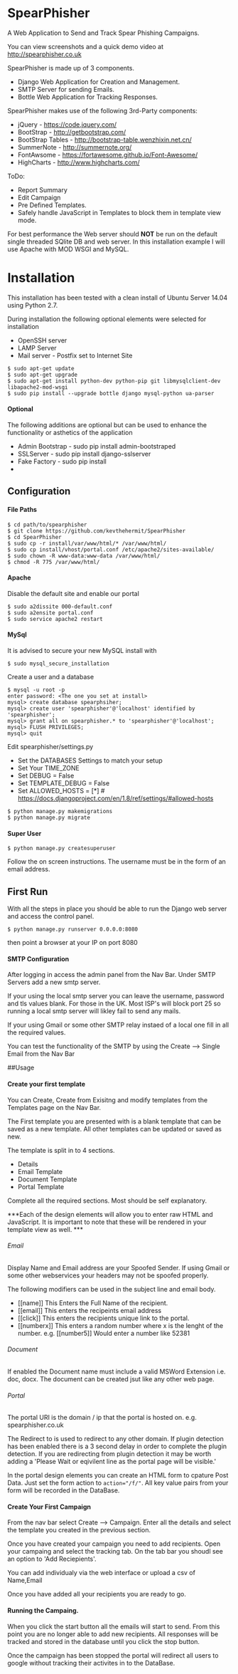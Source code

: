 # SpearPhisher
A Web Application to Send and Track Spear Phishing Campaigns.

You can view screenshots and a quick demo video at http://spearphisher.co.uk

SpearPhisher is made up of 3 components. 
* Django Web Application for Creation and Management.
* SMTP Server for sending Emails.
* Bottle Web Application for Tracking Responses.

SpearPhisher makes use of the following 3rd-Party components:

* jQuery - https://code.jquery.com/
* BootStrap - http://getbootstrap.com/
* BootStrap Tables - http://bootstrap-table.wenzhixin.net.cn/
* SummerNote - http://summernote.org/
* FontAwsome - https://fortawesome.github.io/Font-Awesome/
* HighCharts - http://www.highcharts.com/

ToDo:

* Report Summary
* Edit Campaign
* Pre Defined Templates.
* Safely handle JavaScript in Templates to block them in template view mode. 

For best performance the Web server should **NOT** be run on the default single threaded SQlite DB and web server. In this installation example I will use Apache with MOD WSGI and MySQL.  


# Installation

This installation has been tested with a clean install of Ubuntu Server 14.04 using Python 2.7.

During installation the following optional elements were selected for installation 

* OpenSSH server
* LAMP Server
* Mail server - Postfix set to Internet Site

```
$ sudo apt-get update
$ sudo apt-get upgrade
$ sudo apt-get install python-dev python-pip git libmysqlclient-dev libapache2-mod-wsgi
$ sudo pip install --upgrade bottle django mysql-python ua-parser
```


#### Optional

The following additions are optional but can be used to enhance the functionality or asthetics of the application

* Admin Bootstrap - sudo pip install admin-bootstraped
* SSLServer - sudo pip install django-sslserver
* Fake Factory - sudo pip install 
* 


## Configuration

#### File Paths

```
$ cd path/to/spearphisher
$ git clone https://github.com/kevthehermit/SpearPhisher
$ cd SpearPhisher
$ sudo cp -r install/var/www/html/* /var/www/html/
$ sudo cp install/vhost/portal.conf /etc/apache2/sites-available/
$ sudo chown -R www-data:www-data /var/www/html/
$ chmod -R 775 /var/www/html/
```

#### Apache

Disable the default site and enable our portal

```
$ sudo a2dissite 000-default.conf
$ sudo a2ensite portal.conf
$ sudo service apache2 restart
```


#### MySql

It is advised to secure your new MySQL install with

```$ sudo mysql_secure_installation```

Create a user and a database

```
$ mysql -u root -p 
enter password: <The one you set at install>
mysql> create database spearphsiher;
mysql> create user 'spearphisher'@'localhost' identified by 'spearphisher';
mysql> grant all on spearphisher.* to 'spearphisher'@'localhost';
mysql> FLUSH PRIVILEGES;
mysql> quit
```

Edit spearphisher/settings.py

- Set the DATABASES Settings to match your setup
- Set Your TIME_ZONE
- Set DEBUG = False
- Set TEMPLATE_DEBUG = False
- Set ALLOWED_HOSTS = [*] # https://docs.djangoproject.com/en/1.8/ref/settings/#allowed-hosts

```
$ python manage.py makemigrations
$ python manage.py migrate
```
#### Super User

```$ python manage.py createsuperuser```

Follow the on screen instructions. The username must be in the form of an email address.

## First Run

With all the steps in place you should be able to run the Django web server and access the control panel. 

```$ python manage.py runserver 0.0.0.0:8080```

then point a browser at your IP on port 8080

#### SMTP Configuration

After logging in access the admin panel from the Nav Bar.
Under SMTP Servers add a new smtp server. 

If your using the local smtp server you can leave the username, password and tls values blank. For those in the UK. Most ISP's will block port 25 so running a local smtp server will likley fail to send any mails. 

If your using Gmail or some other SMTP relay instaed of a local one fill in all the required values.

You can test the functionality of the SMTP by using the Create --> Single Email from the Nav Bar

##Usage

#### Create your first template

You can Create, Create from Exisitng and modify templates from the Templates page on the Nav Bar. 

The First template you are presented with is a blank template that can be saved as a new template. All other templates can be updated or saved as new. 

The template is split in to 4 sections. 

* Details
* Email Template
* Document Template
* Portal Template

Complete all the required sections. Most should be self explanatory. 

***Each of the design elements will allow you to enter raw HTML and JavaScript. It is important to note that these will be rendered in your template view as well. ***


###### Email 
Display Name and Email address are your Spoofed Sender. If using Gmail or some other webservices your headers may not be spoofed properly. 

The following modifiers can be used in the subject line and email body.

- [[name]] This Enters the Full Name of the recipient. 
- [[email]] This enters the recipeints email address
- [[click]] This enters the recipients unique link to the portal. 
- [[numberx]] This enters a random number where x is the lenght of the number. 
e.g. [[number5]] Would enter a number like 52381

###### Document

If enabled the Document name must include a valid MSWord Extension i.e. doc, docx.
The document can be created jsut like any other web page. 

###### Portal

The portal URI is the domain / ip that the portal is hosted on. e.g. spearphisher.co.uk 

The Redirect to is used to redirect to any other domain. 
If plugin detection has been enabled there is a 3 second delay in order to complete the plugin detection. If you are redirecting from plugin detection it may be worth adding a 'Please Wait or eqivilent line as the portal page will be visible.'

In the portal design elements you can create an HTML form to cpature Post Data. Just set the form action to ```action="/f/"```.
All key value pairs from your form will be recorded in the DataBase. 


#### Create Your First Campaign

From the nav bar select Create --> Campaign. Enter all the details and select the template you created in the previous section.

Once you have created your campaign you need to add recipients. Open your campaing and select the tracking tab. On the tab bar you shoudl see an option to 'Add Reciepients'. 

You can add individualy via the web interface or upload a csv of Name,Email

Once you have added all your recipients you are ready to go. 


#### Running the Campaing. 

When you click the start button all the emails will start to send. From this point you are no longer able to add new recipients. All responses will be tracked and stored in the database until you click the stop button. 

Once the campaign has been stopped the portal will redirect all users to google without tracking their activites in to the DataBase. 



